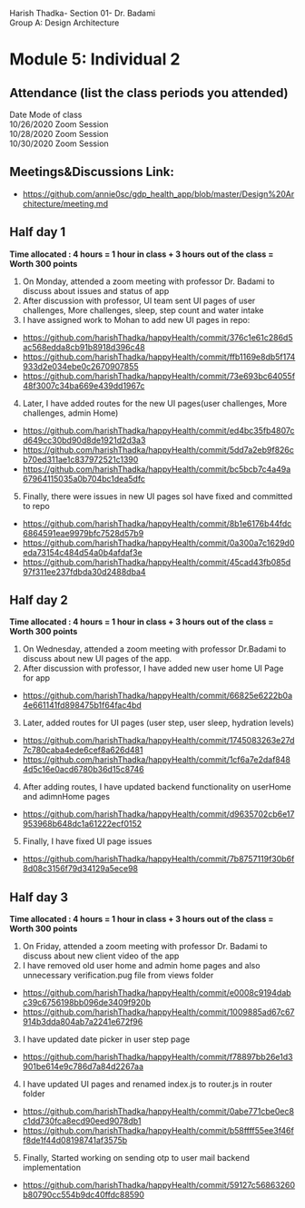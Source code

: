 Harish Thadka- Section 01- Dr. Badami  
Group A: Design Architecture
# Module 5: Individual 2

## Attendance (list the class periods you attended)

Date    Mode of class  
10/26/2020 Zoom Session    
10/28/2020 Zoom Session  
10/30/2020 Zoom Session 

## Meetings&Discussions Link:
- https://github.com/annie0sc/gdp_health_app/blob/master/Design%20Architecture/meeting.md

 ## Half day 1
**Time allocated : 4 hours = 1 hour in class + 3 hours out of the class = Worth 300 points**
1. On Monday, attended a zoom meeting with professor Dr. Badami to discuss about issues and status of app
2. After discussion with professor, UI team sent UI pages of user challenges, More challenges, sleep, step count and water intake
3. I have assigned work to Mohan to add new UI pages in repo:
- https://github.com/harishThadka/happyHealth/commit/376c1e61c286d5ac568edda8cb91b8918d396c48
- https://github.com/harishThadka/happyHealth/commit/ffb1169e8db5f174933d2e034ebe0c2670907855
- https://github.com/harishThadka/happyHealth/commit/73e693bc64055f48f3007c34ba669e439dd1967c
4. Later, I have added routes for the new UI pages(user challenges, More challenges, admin Home)
- https://github.com/harishThadka/happyHealth/commit/ed4bc35fb4807cd649cc30bd90d8de1921d2d3a3
- https://github.com/harishThadka/happyHealth/commit/5dd7a2eb9f826cb70ed311ae1c837972521c1390
- https://github.com/harishThadka/happyHealth/commit/bc5bcb7c4a49a67964115035a0b704bc1dea5dfc
5. Finally, there were issues in new UI pages soI have fixed and committed to repo
- https://github.com/harishThadka/happyHealth/commit/8b1e6176b44fdc6864591eae9979bfc7528d57b9
- https://github.com/harishThadka/happyHealth/commit/0a300a7c1629d0eda73154c484d54a0b4afdaf3e
- https://github.com/harishThadka/happyHealth/commit/45cad43fb085d97f311ee237fdbda30d2488dba4

 ## Half day 2
 **Time allocated : 4 hours = 1 hour in class + 3 hours out of the class = Worth 300 points** 
 1. On Wednesday, attended a zoom meeting with professor Dr.Badami to discuss about new UI pages of the app.
 2. After discussion with professor, I have added new user home UI Page for app
 - https://github.com/harishThadka/happyHealth/commit/66825e6222b0a4e661141fd898475b1f64fac4bd
 3. Later, added routes for UI pages (user step, user sleep, hydration levels)
 - https://github.com/harishThadka/happyHealth/commit/1745083263e27d7c780caba4ede6cef8a626d481
 - https://github.com/harishThadka/happyHealth/commit/1cf6a7e2daf8484d5c16e0acd6780b36d15c8746
 4. After adding routes, I have updated backend functionality on userHome and adimnHome pages
 - https://github.com/harishThadka/happyHealth/commit/d9635702cb6e17953968b648dc1a61222ecf0152
 5. Finally, I have fixed UI page issues
 - https://github.com/harishThadka/happyHealth/commit/7b8757119f30b6f8d08c3156f79d34129a5ece98
 ## Half day 3
 **Time allocated : 4 hours = 1 hour in class + 3 hours out of the class = Worth 300 points**   
1. On Friday, attended a zoom meeting with professor Dr. Badami to discuss about new client video of the app
2. I have removed old user home and admin home pages and also unnecessary verification.pug file from views folder
- https://github.com/harishThadka/happyHealth/commit/e0008c9194dabc39c6756198bb096de3409f920b
- https://github.com/harishThadka/happyHealth/commit/1009885ad67c67914b3dda804ab7a2241e672f96
3. I have updated date picker in user step page
- https://github.com/harishThadka/happyHealth/commit/f78897bb26e1d3901be614e9c786d7a84d2267aa
4. I have updated UI pages and renamed index.js to router.js in router folder
- https://github.com/harishThadka/happyHealth/commit/0abe771cbe0ec8c1dd730fca8ecd90eed9078db1
- https://github.com/harishThadka/happyHealth/commit/b58ffff55ee3f46ff8de1f44d08198741af3575b
5. Finally, Started working on sending otp to user mail backend implementation
- https://github.com/harishThadka/happyHealth/commit/59127c56863260b80790cc554b9dc40ffdc88590
